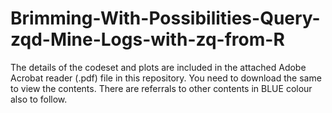 # Brimming-With-Possibilities-Query-zqd-Mine-Logs-with-zq-from-R

The details of the codeset and plots are included in the attached Adobe Acrobat reader (.pdf) file in this repository. 
You need to download the same to view the contents. There are referrals to other contents in BLUE colour also to follow.
